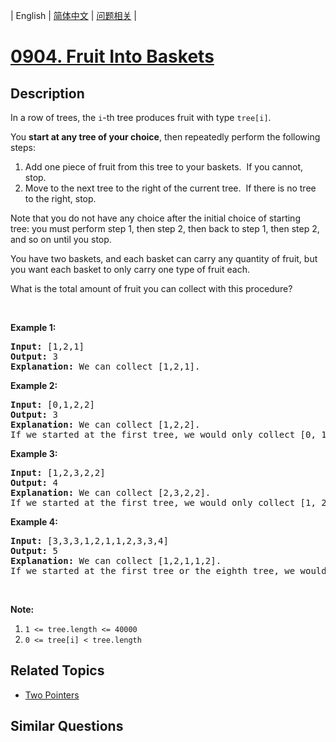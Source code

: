 
| English | [简体中文](README.md) | [问题相关](QUESTION.md) |
# [0904. Fruit Into Baskets](https://leetcode-cn.com/problems/fruit-into-baskets/)
## Description
<p>In a row of trees, the <code>i</code>-th tree&nbsp;produces&nbsp;fruit with type&nbsp;<code>tree[i]</code>.</p>

<p>You <strong>start at any tree&nbsp;of your choice</strong>, then repeatedly perform the following steps:</p>

<ol>
	<li>Add one piece of fruit from this tree to your baskets.&nbsp; If you cannot, stop.</li>
	<li>Move to the next tree to the right of the current tree.&nbsp; If there is no tree to the right, stop.</li>
</ol>

<p>Note that you do not have any choice after the initial choice of starting tree:&nbsp;you must perform step 1, then step 2, then back to step 1, then step 2, and so on until you stop.</p>

<p>You have two baskets, and each basket can carry any quantity of fruit, but you want each basket to only carry one type of fruit each.</p>

<p>What is the total amount of fruit you can collect with this procedure?</p>

<p>&nbsp;</p>

<p><strong>Example 1:</strong></p>

<pre>
<strong>Input: </strong><span id="example-input-1-1">[1,2,1]</span>
<strong>Output: </strong><span id="example-output-1">3</span>
<strong><span>Explanation: </span></strong><span>We can collect [1,2,1].</span>
</pre>

<div>
<p><strong>Example 2:</strong></p>

<pre>
<strong>Input: </strong><span id="example-input-2-1">[0,1,2,2]</span>
<strong>Output: </strong><span id="example-output-2">3
</span><strong><span>Explanation: </span></strong><span>We can collect [1,2,2].
If we started at the first tree, we would only collect [0, 1].</span>
</pre>

<div>
<p><strong>Example 3:</strong></p>

<pre>
<strong>Input: </strong><span id="example-input-3-1">[1,2,3,2,2]</span>
<strong>Output: </strong><span id="example-output-3">4
</span><strong><span>Explanation: </span></strong><span>We can collect [2,3,2,2].</span>
<span>If we started at the first tree, we would only collect [1, 2].</span>
</pre>

<div>
<p><strong>Example 4:</strong></p>

<pre>
<strong>Input: </strong><span id="example-input-4-1">[3,3,3,1,2,1,1,2,3,3,4]</span>
<strong>Output: </strong>5<span id="example-output-4">
</span><strong><span>Explanation: </span></strong><span>We can collect [1,2,1,1,2].</span>
<span>If we started at the first tree or the eighth tree, we would only collect 4 fruits.</span>
</pre>

<p>&nbsp;</p>
</div>
</div>
</div>

<p><strong>Note:</strong></p>

<ol>
	<li><code>1 &lt;= tree.length &lt;= 40000</code></li>
	<li><code>0 &lt;= tree[i] &lt; tree.length</code></li>
</ol>

## Related Topics
- [Two Pointers](https://leetcode-cn.com/tag/two-pointers)
## Similar Questions

